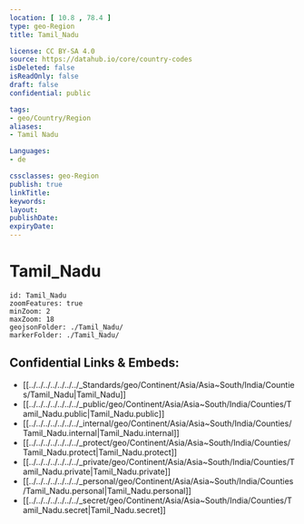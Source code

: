 ```yaml
---
location: [ 10.8 , 78.4 ] 
type: geo-Region
title: Tamil_Nadu

license: CC BY-SA 4.0
source: https://datahub.io/core/country-codes
isDeleted: false
isReadOnly: false
draft: false
confidential: public

tags:
- geo/Country/Region
aliases:
- Tamil Nadu

Languages:
- de

cssclasses: geo-Region
publish: true
linkTitle: 
keywords: 
layout: 
publishDate: 
expiryDate: 
---
```


# Tamil_Nadu

```leaflet
id: Tamil_Nadu
zoomFeatures: true 
minZoom: 2 
maxZoom: 18
geojsonFolder: ./Tamil_Nadu/
markerFolder: ./Tamil_Nadu/
```


## Confidential Links & Embeds: 
- [[../../../../../../../_Standards/geo/Continent/Asia/Asia~South/India/Counties/Tamil_Nadu|Tamil_Nadu]] 
- [[../../../../../../../_public/geo/Continent/Asia/Asia~South/India/Counties/Tamil_Nadu.public|Tamil_Nadu.public]] 
- [[../../../../../../../_internal/geo/Continent/Asia/Asia~South/India/Counties/Tamil_Nadu.internal|Tamil_Nadu.internal]] 
- [[../../../../../../../_protect/geo/Continent/Asia/Asia~South/India/Counties/Tamil_Nadu.protect|Tamil_Nadu.protect]] 
- [[../../../../../../../_private/geo/Continent/Asia/Asia~South/India/Counties/Tamil_Nadu.private|Tamil_Nadu.private]] 
- [[../../../../../../../_personal/geo/Continent/Asia/Asia~South/India/Counties/Tamil_Nadu.personal|Tamil_Nadu.personal]] 
- [[../../../../../../../_secret/geo/Continent/Asia/Asia~South/India/Counties/Tamil_Nadu.secret|Tamil_Nadu.secret]] 

